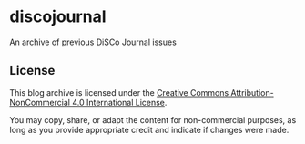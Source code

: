 # discojournal
 
An archive of previous DiSCo Journal issues

## License

This blog archive is licensed under the [Creative Commons Attribution-NonCommercial 4.0 International License](https://creativecommons.org/licenses/by-nc/4.0/).

You may copy, share, or adapt the content for non-commercial purposes, as long as you provide appropriate credit and indicate if changes were made.
